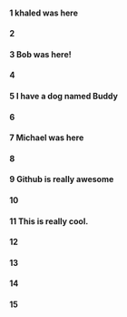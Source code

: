 #### 1 khaled was here
#### 2
#### 3 Bob was here!
#### 4
#### 5 I have a dog named Buddy
#### 6
#### 7 Michael was here
#### 8
#### 9 Github is really awesome
#### 10
#### 11 This is really cool.
#### 12
#### 13
#### 14
#### 15